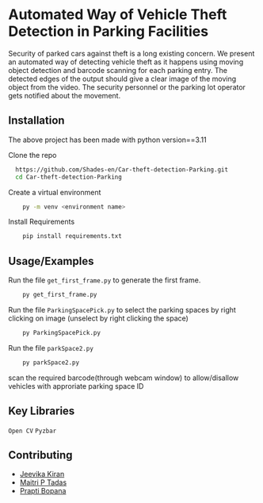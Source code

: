 
# Automated Way of Vehicle Theft Detection in Parking Facilities

Security of parked cars against theft is a long existing concern.
We present an automated way of detecting vehicle theft as it happens
using moving object detection and barcode scanning for each parking entry. The detected edges of the output should give a clear
image of the moving object from the video. The security personnel or the parking lot operator gets notified about the movement.
## Installation

The above project has been made with python version==3.11


Clone the repo
```bash
  https://github.com/Shades-en/Car-theft-detection-Parking.git
  cd Car-theft-detection-Parking
```

Create a virtual environment
```bash
    py -m venv <environment name>
```

Install Requirements
```bash
    pip install requirements.txt
```


## Usage/Examples

Run the file ``get_first_frame.py`` to generate the first frame.

```bash
    py get_first_frame.py
```

Run the file ``ParkingSpacePick.py`` to select the parking spaces by right clicking on image
(unselect by right clicking the space)

```bash
    py ParkingSpacePick.py
```

Run the file ``parkSpace2.py`` 
```bash
    py parkSpace2.py
```

scan the required barcode(through webcam window) to allow/disallow vehicles with approriate parking space ID

## Key Libraries


``Open CV``
``Pyzbar``



## Contributing

* [Jeevika Kiran](https://github.com/JeevikaK)
* [Maitri P Tadas](https://github.com/maitript)
* [Prapti Bopana](/)

